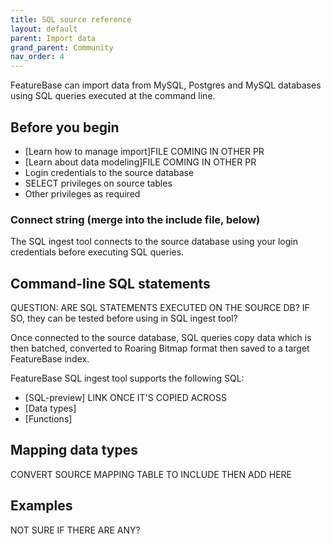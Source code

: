 ```yaml
---
title: SQL source reference
layout: default
parent: Import data
grand_parent: Community
nav_order: 4
---
```


FeatureBase can import data from MySQL, Postgres and MySQL databases using SQL queries executed at the command line.

## Before you begin

* [Learn how to manage import]FILE COMING IN OTHER PR
* [Learn about data modeling]FILE COMING IN OTHER PR
* Login credentials to the source database
* SELECT privileges on source tables
* Other privileges as required

### Connect string (merge into the include file, below)

The SQL ingest tool connects to the source database using your login credentials before executing SQL queries.

<!-- Enable once com-ingest-csv is merged and deployed

 {% include /com-ingest/com-ingest-flag-sql-connect-string.md%}

-->

## Command-line SQL statements

QUESTION: ARE SQL STATEMENTS EXECUTED ON THE SOURCE DB? IF SO, they can be tested before using in SQL ingest tool?

Once connected to the source database, SQL queries copy data which is then batched, converted to Roaring Bitmap format then saved to a target FeatureBase index.

FeatureBase SQL ingest tool supports the following SQL:

* [SQL-preview] LINK ONCE IT'S COPIED ACROSS
* [Data types]
* [Functions]

## Mapping data types

CONVERT SOURCE MAPPING TABLE TO INCLUDE THEN ADD HERE

## Examples

NOT SURE IF THERE ARE ANY?
